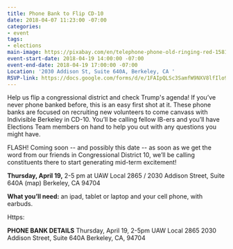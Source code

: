 ```yaml
---
title: Phone Bank to Flip CD-10
date: 2018-04-07 11:23:00 -07:00
categories:
- event
tags:
- elections
main-image: https://pixabay.com/en/telephone-phone-old-ringing-red-158190/
event-start-date: 2018-04-19 14:00:00 -07:00
event-end-date: 2018-04-19 17:00:00 -07:00
Location: '2030 Addison St, Suite 640A, Berkeley, CA '
RSVP-link: https://docs.google.com/forms/d/e/1FAIpQLSc3SamfW9NXV8lfIlo9JKAIpRaasqX-9bPUExm9Al-XzwZ96g/viewform
---
```


Help us flip a congressional district and check Trump's agenda!
If you’ve never phone banked before, this is an easy first shot at it. These phone banks are focused on recruiting new volunteers to come canvass with Indivisible Berkeley in CD-10. You’ll be calling fellow IB-ers and you’ll have Elections Team members on hand to help you out with any questions you might have.

FLASH!  Coming soon -- and possibly this date -- as soon as we get the word from our friends in Congressional District 10, we’ll be calling constituents there to start generating mid-term excitement!

**Thursday, April 19,** 2-5 pm at UAW Local 2865 / 2030 Addison Street, Suite 640A (map) Berkeley, CA 94704

**What you’ll need:** an ipad, tablet or laptop and your cell phone, with earbuds.

Https:

**PHONE BANK DETAILS**
Thursday, April 19, 2-5pm
UAW Local 2865
2030 Addison Street, Suite 640A
Berkeley, CA, 94704
